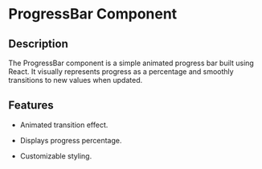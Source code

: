 # ProgressBar Component

## Description

The ProgressBar component is a simple animated progress bar built using React. It visually represents progress as a percentage and smoothly transitions to new values when updated.

## Features

* Animated transition effect.

* Displays progress percentage.

* Customizable styling.